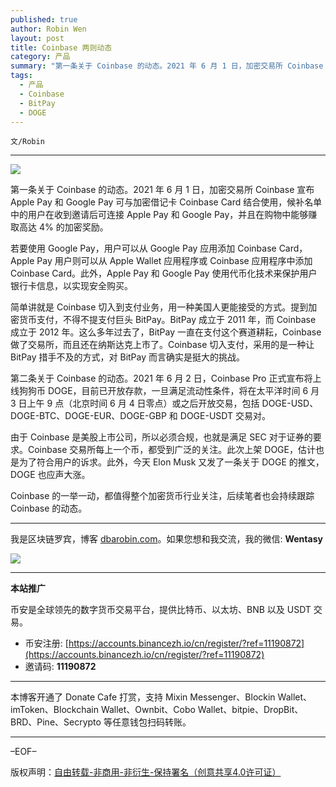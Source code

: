 ```yaml
---
published: true
author: Robin Wen
layout: post
title: Coinbase 两则动态
category: 产品
summary: "第一条关于 Coinbase 的动态。2021 年 6 月 1 日，加密交易所 Coinbase 宣布 Apple Pay 和 Google Pay 可与加密借记卡 Coinbase Card 结合使用，候补名单中的用户在收到邀请后可连接 Apple Pay 和 Google Pay，并且在购物中能够赚取高达 4% 的加密奖励。Coinbase 的一举一动，都值得整个加密货币行业关注，后续笔者也会持续跟踪 Coinbase 的动态。"
tags:
  - 产品
  - Coinbase
  - BitPay
  - DOGE
---
```


`文/Robin`

***

![](https://cdn.dbarobin.com/3so5k8t.png)

第一条关于 Coinbase 的动态。2021 年 6 月 1 日，加密交易所 Coinbase 宣布 Apple Pay 和 Google Pay 可与加密借记卡 Coinbase Card 结合使用，候补名单中的用户在收到邀请后可连接 Apple Pay 和 Google Pay，并且在购物中能够赚取高达 4% 的加密奖励。

若要使用 Google Pay，用户可以从 Google Pay 应用添加 Coinbase Card， Apple Pay 用户则可以从 Apple Wallet 应用程序或 Coinbase 应用程序中添加 Coinbase Card。此外，Apple Pay 和 Google Pay 使用代币化技术来保护用户银行卡信息，以实现安全购买。

简单讲就是 Coinbase 切入到支付业务，用一种美国人更能接受的方式。提到加密货币支付，不得不提支付巨头 BitPay。BitPay 成立于 2011 年，而 Coinbase 成立于 2012 年。这么多年过去了，BitPay 一直在支付这个赛道耕耘，Coinbase 做了交易所，而且还在纳斯达克上市了。Coinbase 切入支付，采用的是一种让 BitPay 措手不及的方式，对 BitPay 而言确实是挺大的挑战。

第二条关于 Coinbase 的动态。2021 年 6 月 2 日，Coinbase Pro 正式宣布将上线狗狗币 DOGE，目前已开放存款，一旦满足流动性条件，将在太平洋时间 6 月 3 日上午 9 点（北京时间 6 月 4 日零点）或之后开放交易，包括 DOGE-USD、DOGE-BTC、DOGE-EUR、DOGE-GBP 和 DOGE-USDT 交易对。

由于 Coinbase 是美股上市公司，所以必须合规，也就是满足 SEC 对于证券的要求。Coinbase 交易所每上一个币，都受到广泛的关注。此次上架 DOGE，估计也是为了符合用户的诉求。此外，今天 Elon Musk 又发了一条关于 DOGE 的推文，DOGE 也应声大涨。

Coinbase 的一举一动，都值得整个加密货币行业关注，后续笔者也会持续跟踪 Coinbase 的动态。

***

我是区块链罗宾，博客 [dbarobin.com](https://dbarobin.com/)。如果您想和我交流，我的微信: **Wentasy**

![](https://cdn.dbarobin.com/v4yywe2.png)

***

**本站推广**

币安是全球领先的数字货币交易平台，提供比特币、以太坊、BNB 以及 USDT 交易。

* 币安注册: [https://accounts.binancezh.io/cn/register/?ref=11190872](https://accounts.binancezh.io/cn/register/?ref=11190872)
* 邀请码: **11190872**

***

本博客开通了 Donate Cafe 打赏，支持 Mixin Messenger、Blockin Wallet、imToken、Blockchain Wallet、Ownbit、Cobo Wallet、bitpie、DropBit、BRD、Pine、Secrypto 等任意钱包扫码转账。

<center>
    <div class="--donate-button"
         data-button-id="f8b9df0d-af9a-460d-8258-d3f435445075"
    ></div>
</center>

***

–EOF–

版权声明：[自由转载-非商用-非衍生-保持署名（创意共享4.0许可证）](http://creativecommons.org/licenses/by-nc-nd/4.0/deed.zh)